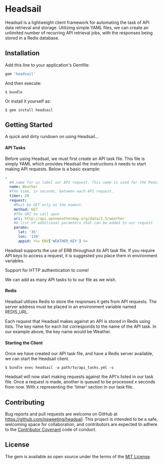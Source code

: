 # Headsail

Headsail is a lightweight client framework for automating the task of API data retrieval and storage. Utilizing simple YAML files, we can create an unlimited number of recurring API retrieval jobs, with the responses being stored in a Redis database.

## Installation

Add this line to your application's Gemfile:

```ruby
gem 'headsail'
```

And then execute:

    $ bundle

Or install it yourself as:

    $ gem install headsail

## Getting Started

A quick and dirty rundown on using Headsail...

#### API Tasks

Before using Headsail, we must first create an API task file. This file is simply YAML which provides Headsail the instructions it needs to start making API requests. Below is a basic example:

```yaml
-
  #A name for us label our API request. This name is used for the Redis key.
  name: Weather
  #The time, in seconds, between each API request.
  timer: 20
  request:
    #Must be GET only at the moment.
    method: GET
    #The URI to call upon
    uri: http://api.openweathermap.org/data/2.5/weather
    #A list of additional paramters that can be added to our request
    params:
      lat: '35'
      lon: '139'
      appid: <%= ENV['WEATHER_KEY'] %>
```

Headsail supports the use of ERB throughout its API task file. If you require API keys to access a request, it is suggested you place them in environment variables.

Support for HTTP authentication to come!

We can add as many API tasks to to our file as we wish.

#### Redis

Headsail utilizes Redis to store the responses it gets from API requests. The server address must be placed in an environment variable named REDIS_URL.

Each request that Headsail makes against an API is stored in Redis using lists. The key name for each list corresponds to the name of the API task. In our example above, the key name would be Weather.

#### Starting the Client

Once we have created our API task file, and have a Redis server available, we can start the Headsail client.


    $ bundle exec headsail -a path/to/api_tasks.yml -s

Headsail will now start making requests against the API's listed in our task file. Once a request is made, another is queued to be processed x seconds from now. With x representing the 'timer' section in our task file.

## Contributing

Bug reports and pull requests are welcome on GitHub at https://github.com/nsweeting/headsail. This project is intended to be a safe, welcoming space for collaboration, and contributors are expected to adhere to the [Contributor Covenant](http://contributor-covenant.org) code of conduct.


## License

The gem is available as open source under the terms of the [MIT License](http://opensource.org/licenses/MIT).
